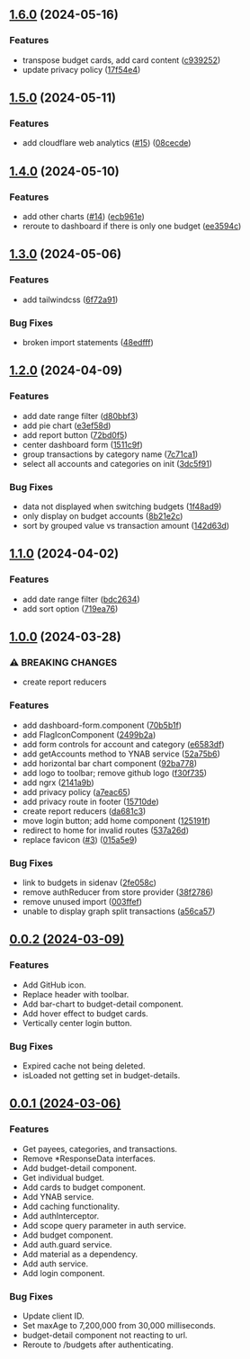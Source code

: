 ## [1.6.0](https://github.com/grantwforsythe/custom-reports-for-ynab/compare/1.5.0...1.6.0) (2024-05-16)

### Features

- transpose budget cards, add card content ([c939252](https://github.com/grantwforsythe/custom-reports-for-ynab/commit/c939252351d1118a878142132593cfdf9e1bd323))
- update privacy policy ([17f54e4](https://github.com/grantwforsythe/custom-reports-for-ynab/commit/17f54e444dcff33457eb3932be43f3c78bbea63c))

## [1.5.0](https://github.com/grantwforsythe/custom-reports-for-ynab/compare/1.4.0...1.5.0) (2024-05-11)

### Features

- add cloudflare web analytics ([#15](https://github.com/grantwforsythe/custom-reports-for-ynab/issues/15)) ([08cecde](https://github.com/grantwforsythe/custom-reports-for-ynab/commit/08cecde8ef9d8c6dece69dbf5c7b215ae6fbb022))

## [1.4.0](https://github.com/grantwforsythe/custom-reports-for-ynab/compare/1.3.0...1.4.0) (2024-05-10)

### Features

- add other charts ([#14](https://github.com/grantwforsythe/custom-reports-for-ynab/issues/14)) ([ecb961e](https://github.com/grantwforsythe/custom-reports-for-ynab/commit/ecb961ebed6e8633abb015330febf11be23d9594))
- reroute to dashboard if there is only one budget ([ee3594c](https://github.com/grantwforsythe/custom-reports-for-ynab/commit/ee3594c88f22a290c18309ab5cdcc4a40e4d11b2))

## [1.3.0](https://github.com/grantwforsythe/custom-reports-for-ynab/compare/1.2.0...1.3.0) (2024-05-06)

### Features

- add tailwindcss ([6f72a91](https://github.com/grantwforsythe/custom-reports-for-ynab/commit/6f72a91c5f3b8f7bf1bececc8e3ae6d3c91b5a09))

### Bug Fixes

- broken import statements ([48edfff](https://github.com/grantwforsythe/custom-reports-for-ynab/commit/48edfff2fe8b7e8979ce0c2f9309d5a7881f0dfe))

## [1.2.0](https://github.com/grantwforsythe/custom-reports-for-ynab/compare/1.1.0...1.2.0) (2024-04-09)

### Features

- add date range filter ([d80bbf3](https://github.com/grantwforsythe/custom-reports-for-ynab/commit/d80bbf36fc8e6db3c1b2f74ad0b9905fd95ed782))
- add pie chart ([e3ef58d](https://github.com/grantwforsythe/custom-reports-for-ynab/commit/e3ef58d773cd28caf0809e7fde9bac5a5b3b5335))
- add report button ([72bd0f5](https://github.com/grantwforsythe/custom-reports-for-ynab/commit/72bd0f5bec561755d5aca785feaf1980d9e30675))
- center dashboard form ([1511c9f](https://github.com/grantwforsythe/custom-reports-for-ynab/commit/1511c9f240d2f1416a8188427f3472e3e23e2b76))
- group transactions by category name ([7c71ca1](https://github.com/grantwforsythe/custom-reports-for-ynab/commit/7c71ca110e2cdc54b722132d7bd03b5770a7a24e))
- select all accounts and categories on init ([3dc5f91](https://github.com/grantwforsythe/custom-reports-for-ynab/commit/3dc5f91580c148a4a3458296ecc93910112cb08e))

### Bug Fixes

- data not displayed when switching budgets ([1f48ad9](https://github.com/grantwforsythe/custom-reports-for-ynab/commit/1f48ad9409a6de9e49668b3dcd3e02c759da0ccb))
- only display on budget accounts ([8b21e2c](https://github.com/grantwforsythe/custom-reports-for-ynab/commit/8b21e2ca845c0cd21f5df7b57f7805e02fe35eb0))
- sort by grouped value vs transaction amount ([142d63d](https://github.com/grantwforsythe/custom-reports-for-ynab/commit/142d63d83b4e5b6884b158e1042d8d24a4a6dfdc))

## [1.1.0](https://github.com/grantwforsythe/custom-reports-for-ynab/compare/1.0.0...1.1.0) (2024-04-02)

### Features

- add date range filter ([bdc2634](https://github.com/grantwforsythe/custom-reports-for-ynab/commit/bdc2634ef9f5c9401fa0f991b8cefda9b0cb3c6b))
- add sort option ([719ea76](https://github.com/grantwforsythe/custom-reports-for-ynab/commit/719ea76d893d88ea1b9af07d2457ac4ed5551cc5))

## [1.0.0](https://github.com/grantwforsythe/ynab-custom-reports/compare/0.0.2...1.0.0) (2024-03-28)

### ⚠ BREAKING CHANGES

- create report reducers

### Features

- add dashboard-form.component ([70b5b1f](https://github.com/grantwforsythe/ynab-custom-reports/commit/70b5b1fd39ecfcd1b8e20bf68d0d0f9f5852fc85))
- add FlagIconComponent ([2499b2a](https://github.com/grantwforsythe/ynab-custom-reports/commit/2499b2af1b2ddc7dbe80806201b6f8e0b6a750f4))
- add form controls for account and category ([e6583df](https://github.com/grantwforsythe/ynab-custom-reports/commit/e6583df8a28ee8e91b11cb137aa13d34f08dcadb))
- add getAccounts method to YNAB service ([52a75b6](https://github.com/grantwforsythe/ynab-custom-reports/commit/52a75b643c71a62f47225e5ba8a27fe892386a58))
- add horizontal bar chart component ([92ba778](https://github.com/grantwforsythe/ynab-custom-reports/commit/92ba778bf16b440a622d085ae206cc4fc6a309da))
- add logo to toolbar; remove github logo ([f30f735](https://github.com/grantwforsythe/ynab-custom-reports/commit/f30f7350ba1f638f909d657156e79f69cc7ba6b0))
- add ngrx ([2141a9b](https://github.com/grantwforsythe/ynab-custom-reports/commit/2141a9b89d2d058ce752ea537f0010df6599b4e8))
- add privacy policy ([a7eac65](https://github.com/grantwforsythe/ynab-custom-reports/commit/a7eac6574b2a31d733ec5a2540771914e85a9486))
- add privacy route in footer ([15710de](https://github.com/grantwforsythe/ynab-custom-reports/commit/15710def391c455cb8bd46408617c921d9b54906))
- create report reducers ([da681c3](https://github.com/grantwforsythe/ynab-custom-reports/commit/da681c3ba544fcdae9603e0f8e6e494f9b94e7f9))
- move login button; add home component ([125191f](https://github.com/grantwforsythe/ynab-custom-reports/commit/125191f328b345236cbd700ce257e08fed0ad8ef))
- redirect to home for invalid routes ([537a26d](https://github.com/grantwforsythe/ynab-custom-reports/commit/537a26ddd28044fdc537a69d4c3102201716e365))
- replace favicon ([#3](https://github.com/grantwforsythe/ynab-custom-reports/issues/3)) ([015a5e9](https://github.com/grantwforsythe/ynab-custom-reports/commit/015a5e9f48e1f914057a3493e6efe53ba14a5937))

### Bug Fixes

- link to budgets in sidenav ([2fe058c](https://github.com/grantwforsythe/ynab-custom-reports/commit/2fe058c1061335414e9e62d90c68ce27bc61d17f))
- remove authReducer from store provider ([38f2786](https://github.com/grantwforsythe/ynab-custom-reports/commit/38f2786abae319fd4a18881547efeb29e932bb76))
- remove unused import ([003ffef](https://github.com/grantwforsythe/ynab-custom-reports/commit/003ffef12325226b7a2a198c587b2cef103a5b77))
- unable to display graph split transactions ([a56ca57](https://github.com/grantwforsythe/ynab-custom-reports/commit/a56ca5754f75df2d6926cb916660053eef7c2742))

## [0.0.2 (2024-03-09)](https://github.com/grantwforsythe/ynab-custom-reports/compare/0.0.1...0.0.2)

### Features

- Add GitHub icon.
- Replace header with toolbar.
- Add bar-chart to budget-detail component.
- Add hover effect to budget cards.
- Vertically center login button.

### Bug Fixes

- Expired cache not being deleted.
- isLoaded not getting set in budget-details.

## [0.0.1 (2024-03-06)](https://github.com/grantwforsythe/ynab-custom-reports/commits/0.0.1)

### Features

- Get payees, categories, and transactions.
- Remove \*ResponseData interfaces.
- Add budget-detail component.
- Get individual budget.
- Add cards to budget component.
- Add YNAB service.
- Add caching functionality.
- Add authInterceptor.
- Add scope query parameter in auth service.
- Add budget component.
- Add auth.guard service.
- Add material as a dependency.
- Add auth service.
- Add login component.

### Bug Fixes

- Update client ID.
- Set maxAge to 7,200,000 from 30,000 milliseconds.
- budget-detail component not reacting to url.
- Reroute to /budgets after authenticating.
